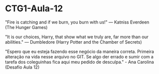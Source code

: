 # CTG1-Aula-12 

"Fire is catching and if we burn, you burn with us!" ― Katniss Everdeen (The Hunger Games)

"It is our choices, Harry, that show what we truly are, far more than our abilities." ― Dumbledore (Harry Potter and the Chamber of Secrets)

"Espero que eu esteja fazendo esse negócio da maneira correta. Primeira alteração na vida nesse arquivo no GIT. Se algo der errado e sumir com a tarefa dos coleguinhas fica aqui meu pedido de desculpa." - Ana Carolina (Desafio Aula 12)
